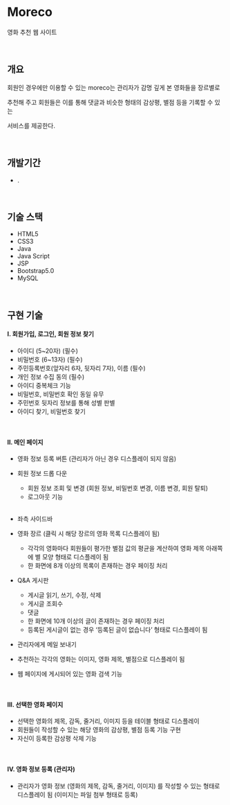 # Moreco
영화 추천 웹 사이트

<br>

## 개요
회원인 경우에만 이용할 수 있는 moreco는 관리자가 감명 깊게 본 영화들을 장르별로 

추천해 주고 회원들은 이를 통해 댓글과 비슷한 형태의 감상평, 별점 등을 기록할 수 있는 

서비스를 제공한다.

<br>

## 개발기간
+ .

<br>

## 기술 스택
+ HTML5
+ CSS3
+ Java
+ Java Script
+ JSP
+ Bootstrap5.0
+ MySQL

<br>

## 구현 기술
#### I. 회원가입, 로그인, 회원 정보 찾기
+ 아이디 (5~20자) (필수)
+ 비밀번호 (6~13자) (필수)
+ 주민등록번호(앞자리 6자, 뒷자리 7자), 이름 (필수)
+ 개인 정보 수집 동의 (필수)
+ 아이디 중복체크 기능
+ 비밀번호, 비밀번호 확인 동일 유무
+ 주민번호 뒷자리 정보를 통해 성별 판별
+ 아이디 찾기, 비밀번호 찾기

<br>

#### II. 메인 페이지
+ 영화 정보 등록 버튼 (관리자가 아닌 경우 디스플레이 되지 않음)
+ 회원 정보 드롭 다운
  + 회원 정보 조회 및 변경 (회원 정보, 비밀번호 변경, 이름 변경, 회원 탈퇴)
  + 로그아웃 기능
  <br>
+  좌측 사이드바
  + 영화 장르 (클릭 시 해당 장르의 영화 목록 디스플레이 됨)
    + 각각의 영화마다 회원들이 평가한 별점 값의 평균을 계산하여 영화 제목 아래쪽에 별 모양 형태로 디스플레이 됨
    + 한 화면에 8개 이상의 목록이 존재하는 경우 페이징 처리

  + Q&A 게시판
    + 게시글 읽기, 쓰기, 수정, 삭제
    + 게시글 조회수
    + 댓글 
    + 한 화면에 10개 이상의 글이 존재하는 경우 페이징 처리
    + 등록된 게시글이 없는 경우 ‘등록된 글이 없습니다’ 형태로 디스플레이 됨
    

  + 관리자에게 메일 보내기
+ 추천하는 각각의 영화는 이미지, 영화 제목, 별점으로 디스플레이 됨
+ 웹 페이지에 게시되어 있는 영화 검색 기능

<br>

#### III. 선택한 영화 페이지
+ 선택한 영화의 제목, 감독, 줄거리, 이미지 등을 테이블 형태로 디스플레이
+ 회원들이 작성할 수 있는 해당 영화의 감상평, 별점 등록 기능 구현
+ 자신이 등록한 감상평 삭제 기능

<br>

#### IV. 영화 정보 등록 (관리자)
+ 관리자가 영화 정보 (영화의 제목, 감독, 줄거리, 이미지) 를 작성할 수 있는 형태로 디스플레이 됨 (이미지는 파일 첨부 형태로 등록)

